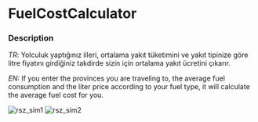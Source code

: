 # FuelCostCalculator
### **Description**

*TR*: Yolculuk yaptığınız illeri, ortalama yakıt tüketimini ve yakıt tipinize göre litre fiyatını girdiğiniz takdirde sizin için ortalama yakıt ücretini çıkarır. 

*EN:* If you enter the provinces you are traveling to, the average fuel consumption and the liter price according to your fuel type, it will calculate the average fuel cost for you.


![rsz_sim1](https://github.com/brncn/FuelCostCalculator/assets/103958395/950607b9-4f03-4a2b-b617-24c055e9c0d2)
![rsz_sim2](https://github.com/brncn/FuelCostCalculator/assets/103958395/39ba7564-7af5-45d6-9243-41f0777dfa9a)
